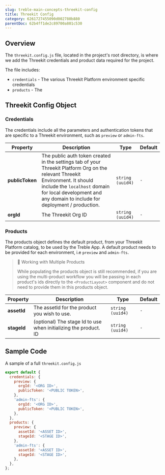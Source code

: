 ```yaml
---
slug: treble-main-concepts-threekit-config
title: Threekit Config
category: 6261727455090d002780b880
parentDoc: 62b4ff1de2c89700a801c530
---
```


## Overview

The `threekit.config.js` file, located in the project's root directory, is where we add the Threekit credentials and product data required for the project.

The file includes:

- `credentials` - The various Threekit Platform environment specific credentials
- `products` - The

## Threekit Config Object

### Credentials

The credentials include all the parameters and authentication tokens that are specific to a Threekit environment, such as `preview` or `admin-fts`.

| Property        | Description                                                                                                                                                                                                                                 | Type             | Default |
| --------------- | ------------------------------------------------------------------------------------------------------------------------------------------------------------------------------------------------------------------------------------------- | ---------------- | ------- |
| **publicToken** | The public auth token created in the settings tab of your Threekit Platform Org on the relevant Threekit Environment. It should include the `localhost` domain for local development and any domain to include for deployment / production. | `string (uuid4)` | `-`     |
| **orgId**       | The Threekit Org ID                                                                                                                                                                                                                         | `string (uuid4)` | `-`     |

### Products

The products object defines the default product, from your Threekit Platform catalog, to be used by the Treble App. A default product needs to be provided for each environment, i.e `preview` and `admin-fts`.

> 📘 Working with Multiple Products
>
> While populating the products object is still recommended, if you are using the multi-product workflow you will be passing in each product's ids directly to the `<ProductLayout>` component and do not need to provide them in this products object.

| Property    | Description                                                      | Type             | Default |
| ----------- | ---------------------------------------------------------------- | ---------------- | ------- |
| **assetId** | The assetId for the product you wish to use.                     | `string (uuid4)` | `-`     |
| **stageId** | (optional) The stage Id to use when initializing the product. ID | `string (uuid4)` | `-`     |

## Sample Code

A sample of a full `threekit.config.js`

```js
export default {
  credentials: {
    preview: {
      orgId: '<ORG ID>',
      publicToken: '<PUBLIC TOKEN>',
    },
    'admin-fts': {
      orgId: '<ORG ID>',
      publicToken: '<PUBLIC TOKEN>',
    },
  },
  products: {
    preview: {
      assetId: '<ASSET ID>',
      stageId: '<STAGE ID>',
    },
    'admin-fts': {
      assetId: '<ASSET ID>',
      stageId: '<STAGE ID>',
    },
  },
};
```
